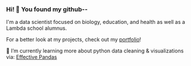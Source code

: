 ### Hi! :mechanical_arm: You found my github--

I'm a data scientist focused on biology, education, and health as well as a Lambda school alumnus. 

For a better look at my projects, check out my [portfolio](https://jae-finger.github.io/)!

🌱 I’m currently learning more about python data cleaning & visualizations via: [Effective Pandas](https://store.metasnake.com/effective-pandas-book)
